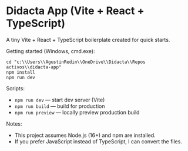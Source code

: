 # Didacta App (Vite + React + TypeScript)

A tiny Vite + React + TypeScript boilerplate created for quick starts.

Getting started (Windows, cmd.exe):

```
cd "c:\\Users\\AgustinRedin\\OneDrive\\Didacta\\Repos activos\\didacta-app"
npm install
npm run dev
```

Scripts:
- `npm run dev` — start dev server (Vite)
- `npm run build` — build for production
- `npm run preview` — locally preview production build

Notes:
- This project assumes Node.js (16+) and npm are installed.
- If you prefer JavaScript instead of TypeScript, I can convert the files.
